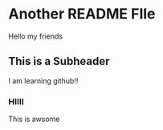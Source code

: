 # Another README FIle

Hello my friends

## This is a Subheader

I am learning github!!

### HIIII

This is awsome